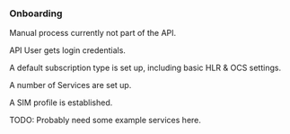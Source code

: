 ### Onboarding

Manual process currently not part of the API.

API User gets login credentials.

A default subscription type is set up, including basic HLR & OCS settings.

A number of Services are set up.

A SIM profile is established.

TODO: Probably need some example services here.
